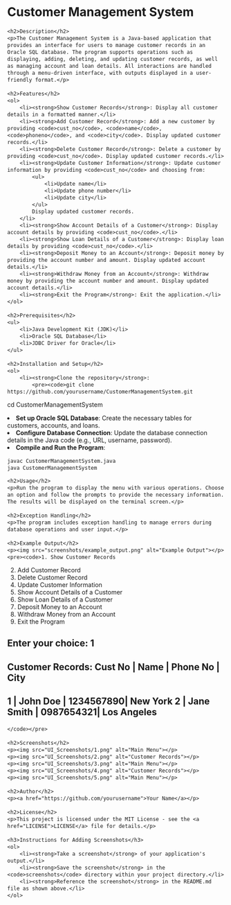 <body>
    <h1>Customer Management System</h1>

    <h2>Description</h2>
    <p>The Customer Management System is a Java-based application that provides an interface for users to manage customer records in an Oracle SQL database. The program supports operations such as displaying, adding, deleting, and updating customer records, as well as managing account and loan details. All interactions are handled through a menu-driven interface, with outputs displayed in a user-friendly format.</p>

    <h2>Features</h2>
    <ol>
        <li><strong>Show Customer Records</strong>: Display all customer details in a formatted manner.</li>
        <li><strong>Add Customer Record</strong>: Add a new customer by providing <code>cust_no</code>, <code>name</code>, <code>phoneno</code>, and <code>city</code>. Display updated customer records.</li>
        <li><strong>Delete Customer Record</strong>: Delete a customer by providing <code>cust_no</code>. Display updated customer records.</li>
        <li><strong>Update Customer Information</strong>: Update customer information by providing <code>cust_no</code> and choosing from:
            <ul>
                <li>Update name</li>
                <li>Update phone number</li>
                <li>Update city</li>
            </ul>
            Display updated customer records.
        </li>
        <li><strong>Show Account Details of a Customer</strong>: Display account details by providing <code>cust_no</code>.</li>
        <li><strong>Show Loan Details of a Customer</strong>: Display loan details by providing <code>cust_no</code>.</li>
        <li><strong>Deposit Money to an Account</strong>: Deposit money by providing the account number and amount. Display updated account details.</li>
        <li><strong>Withdraw Money from an Account</strong>: Withdraw money by providing the account number and amount. Display updated account details.</li>
        <li><strong>Exit the Program</strong>: Exit the application.</li>
    </ol>

    <h2>Prerequisites</h2>
    <ul>
        <li>Java Development Kit (JDK)</li>
        <li>Oracle SQL Database</li>
        <li>JDBC Driver for Oracle</li>
    </ul>

    <h2>Installation and Setup</h2>
    <ol>
        <li><strong>Clone the repository</strong>:
            <pre><code>git clone https://github.com/yourusername/CustomerManagementSystem.git
cd CustomerManagementSystem
            </code></pre>
        </li>
        <li><strong>Set up Oracle SQL Database</strong>: Create the necessary tables for customers, accounts, and loans.</li>
        <li><strong>Configure Database Connection</strong>: Update the database connection details in the Java code (e.g., URL, username, password).</li>
        <li><strong>Compile and Run the Program</strong>:
            <pre><code>javac CustomerManagementSystem.java
java CustomerManagementSystem
            </code></pre>
        </li>
    </ol>

    <h2>Usage</h2>
    <p>Run the program to display the menu with various operations. Choose an option and follow the prompts to provide the necessary information. The results will be displayed on the terminal screen.</p>

    <h2>Exception Handling</h2>
    <p>The program includes exception handling to manage errors during database operations and user input.</p>

    <h2>Example Output</h2>
    <p><img src="screenshots/example_output.png" alt="Example Output"></p>
    <pre><code>1. Show Customer Records
2. Add Customer Record
3. Delete Customer Record
4. Update Customer Information
5. Show Account Details of a Customer
6. Show Loan Details of a Customer
7. Deposit Money to an Account
8. Withdraw Money from an Account
9. Exit the Program

Enter your choice: 1
---------------------------------------
Customer Records:
Cust No | Name        | Phone No  | City
---------------------------------------
1       | John Doe    | 1234567890| New York
2       | Jane Smith  | 0987654321| Los Angeles
---------------------------------------
    </code></pre>

    <h2>Screenshots</h2>
    <p><img src="UI_Screenshots/1.png" alt="Main Menu"></p>
    <p><img src="UI_Screenshots/2.png" alt="Customer Records"></p>
    <p><img src="UI_Screenshots/3.png" alt="Main Menu"></p>
    <p><img src="UI_Screenshots/4.png" alt="Customer Records"></p>
    <p><img src="UI_Screenshots/5.png" alt="Main Menu"></p>

    <h2>Author</h2>
    <p><a href="https://github.com/yourusername">Your Name</a></p>

    <h2>License</h2>
    <p>This project is licensed under the MIT License - see the <a href="LICENSE">LICENSE</a> file for details.</p>

    <h3>Instructions for Adding Screenshots</h3>
    <ol>
        <li><strong>Take a screenshot</strong> of your application's output.</li>
        <li><strong>Save the screenshot</strong> in the <code>screenshots</code> directory within your project directory.</li>
        <li><strong>Reference the screenshot</strong> in the README.md file as shown above.</li>
    </ol>
</body>